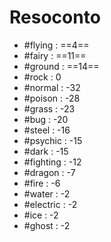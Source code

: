 # Resoconto
- #flying : ==4==
- #fairy : ==11==
- #ground : ==14==
- #rock : 0
- #normal : -32
- #poison : -28
- #grass : -23
- #bug : -20
- #steel : -16
- #psychic : -15
- #dark : -15
- #fighting : -12
- #dragon : -7
- #fire : -6
- #water : -2
- #electric : -2
- #ice : -2
- #ghost : -2